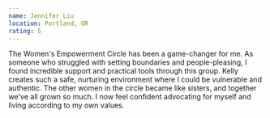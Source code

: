 ```yaml
---
name: Jennifer Liu
location: Portland, OR
rating: 5
---
```


The Women's Empowerment Circle has been a game-changer for me. As someone who struggled with setting boundaries and people-pleasing, I found incredible support and practical tools through this group. Kelly creates such a safe, nurturing environment where I could be vulnerable and authentic. The other women in the circle became like sisters, and together we've all grown so much. I now feel confident advocating for myself and living according to my own values.